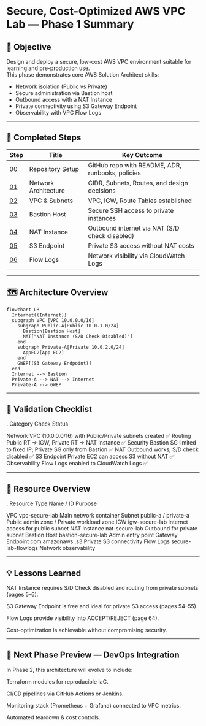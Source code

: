 # Secure, Cost-Optimized AWS VPC Lab — Phase 1 Summary

## 🎯 Objective
Design and deploy a secure, low-cost AWS VPC environment suitable for learning and pre-production use.  
This phase demonstrates core AWS Solution Architect skills:
- Network isolation (Public vs Private)
- Secure administration via Bastion host
- Outbound access with a NAT Instance
- Private connectivity using S3 Gateway Endpoint
- Observability with VPC Flow Logs

---

## 🧩 Completed Steps

| Step | Title | Key Outcome |
|------|--------|-------------|
| [00](./00-setup.md) | Repository Setup | GitHub repo with README, ADR, runbooks, policies |
| [01](./01-architecture.md) | Network Architecture | CIDR, Subnets, Routes, and design decisions |
| [02](./02-network-setup.md) | VPC & Subnets | VPC, IGW, Route Tables established |
| [03](./03-bastion-host.md) | Bastion Host | Secure SSH access to private instances |
| [04](./04-nat-instance.md) | NAT Instance | Outbound internet via NAT (S/D check disabled) |
| [05](./05-s3-gateway-endpoint.md) | S3 Endpoint | Private S3 access without NAT costs |
| [06](./06-vpc-flow-logs.md) | Flow Logs | Network visibility via CloudWatch Logs |

---

## 🗺️ Architecture Overview

```mermaid
flowchart LR
  Internet((Internet))
  subgraph VPC [VPC 10.0.0.0/16]
    subgraph Public-A[Public 10.0.1.0/24]
      Bastion[Bastion Host]
      NAT["NAT Instance (S/D Check Disabled)"]
    end
    subgraph Private-A[Private 10.0.2.0/24]
      AppEC2[App EC2]
    end
    GWEP[(S3 Gateway Endpoint)]
  end
  Internet --> Bastion
  Private-A --> NAT --> Internet
  Private-A --> GWEP
```

---

## 🧪 Validation Checklist

. Category	Check	Status

Network	VPC (10.0.0.0/16) with Public/Private subnets created	✅
Routing	Public RT → IGW, Private RT → NAT Instance	✅
Security	Bastion SG limited to fixed IP; Private SG only from Bastion	✅
NAT	Outbound works; S/D check disabled	✅
S3 Endpoint	Private EC2 can access S3 without NAT	✅
Observability	Flow Logs enabled to CloudWatch Logs	✅



---

## 🧱 Resource Overview

. Resource Type	Name / ID	Purpose

VPC	vpc-secure-lab	Main network container
Subnet	public-a / private-a	Public admin zone / Private workload zone
IGW	igw-secure-lab	Internet access for public subnet
NAT Instance	nat-secure-lab	Outbound for private subnet
Bastion Host	bastion-secure-lab	Admin entry point
Gateway Endpoint	com.amazonaws.<region>.s3	Private S3 connectivity
Flow Logs	secure-lab-flowlogs	Network observability



---

## 💡 Lessons Learned

NAT Instance requires S/D Check disabled and routing from private subnets (pages 5–6).

S3 Gateway Endpoint is free and ideal for private S3 access (pages 54–55).

Flow Logs provide visibility into ACCEPT/REJECT (page 64).

Cost-optimization is achievable without compromising security.



---

## 🚀 Next Phase Preview — DevOps Integration

In Phase 2, this architecture will evolve to include:

Terraform modules for reproducible IaC.

CI/CD pipelines via GitHub Actions or Jenkins.

Monitoring stack (Prometheus + Grafana) connected to VPC metrics.

Automated teardown & cost controls.
